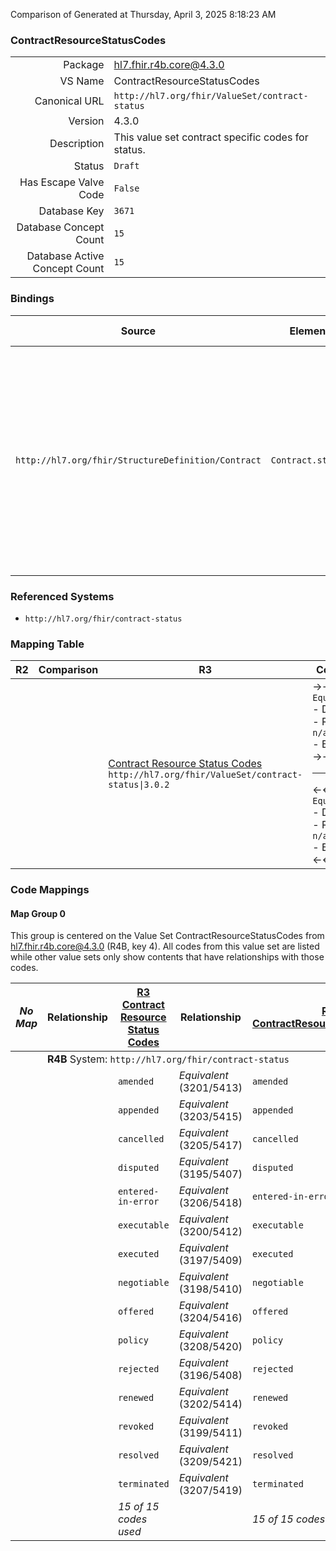 Comparison of 
Generated at Thursday, April 3, 2025 8:18:23 AM

### ContractResourceStatusCodes

|      |     |
| ---: | --- |
| Package | hl7.fhir.r4b.core@4.3.0 |
| VS Name | ContractResourceStatusCodes |
| Canonical URL | `http://hl7.org/fhir/ValueSet/contract-status` |
| Version | 4.3.0 |
| Description | This value set contract specific codes for status. |
| Status | `Draft` |
| Has Escape Valve Code | `False` |
| Database Key | `3671` |
| Database Concept Count | `15` |
| Database Active Concept Count | `15` |
### Bindings

| Source | Element | Binding | Strength | Element Short |
| ------ | ------- | ------- | -------- | ------------- |
| `http://hl7.org/fhir/StructureDefinition/Contract` | `Contract.status` | `http://hl7.org/fhir/ValueSet/contract-status\|4.3.0` | `Required` | amended \| appended \| cancelled \| disputed \| entered-in-error \| executable \| executed \| negotiable \| offered \| policy \| rejected \| renewed \| revoked \| resolved \| terminated |

### Referenced Systems

* `http://hl7.org/fhir/contract-status`
### Mapping Table

| R2 | Comparison | R3 | Comparison | R4 | Comparison | R4B | Comparison | R5
| --- | --- | --- | --- | --- | --- | --- | --- | ---
| | | [Contract Resource Status Codes](/docs/R3/ValueSets/ContractResourceStatusCodes.md)<br/> `http://hl7.org/fhir/ValueSet/contract-status\|3.0.2` | →→→→→→→<br/>`Equivalent`<br/>- DBKey: `387`<br/>- Reviewed: `n/a`<br/>- By: `n/a`<br/>→→→→→→→<hr/>←←←←←←←<br/>`Equivalent`<br/>- DBKey: `610`<br/>- Reviewed: `n/a`<br/>- By: `n/a`<br/>←←←←←←←| [ContractResourceStatusCodes](/docs/R4/ValueSets/ContractResourceStatusCodes.md)<br/> `http://hl7.org/fhir/ValueSet/contract-status\|4.0.1` | →→→→→→→<br/>`Equivalent`<br/>- DBKey: `1457`<br/>- Reviewed: `n/a`<br/>- By: `n/a`<br/>→→→→→→→<hr/>←←←←←←←<br/>`Equivalent`<br/>- DBKey: `1458`<br/>- Reviewed: `n/a`<br/>- By: `n/a`<br/>←←←←←←←| [ContractResourceStatusCodes](/docs/R4B/ValueSets/ContractResourceStatusCodes.md)<br/> `http://hl7.org/fhir/ValueSet/contract-status\|4.3.0` | →→→→→→→<br/>`Equivalent`<br/>- DBKey: `848`<br/>- Reviewed: `n/a`<br/>- By: `n/a`<br/>→→→→→→→<hr/>←←←←←←←<br/>`Equivalent`<br/>- DBKey: `1109`<br/>- Reviewed: `n/a`<br/>- By: `n/a`<br/>←←←←←←←| [ContractResourceStatusCodes](/docs/R5/ValueSets/ContractResourceStatusCodes.md)<br/> `http://hl7.org/fhir/ValueSet/contract-status\|5.0.0` 

### Code Mappings


#### Map Group 0

This group is centered on the Value Set ContractResourceStatusCodes from hl7.fhir.r4b.core@4.3.0 (R4B, key 4).
All codes from this value set are listed while other value sets only show contents that have relationships with those codes.

| *No Map* | Relationship | [R3 Contract Resource Status Codes](/docs/R3/ValueSets/ContractResourceStatusCodes.md)| Relationship | [R4 ContractResourceStatusCodes](/docs/R4/ValueSets/ContractResourceStatusCodes.md)| Relationship | R4B ContractResourceStatusCodes| Relationship | [R5 ContractResourceStatusCodes](/docs/R5/ValueSets/ContractResourceStatusCodes.md)
| --- | --- | --- | --- | --- | --- | --- | --- | ---
| <td colspan="8">**R4B** System: `http://hl7.org/fhir/contract-status`
| | | `amended`| _Equivalent_ <br/>(3201/5413)| `amended`| _Equivalent_ <br/>(14872/14873)| **`amended`**| _Equivalent_ <br/>(7921/10226)| `amended`
| | | `appended`| _Equivalent_ <br/>(3203/5415)| `appended`| _Equivalent_ <br/>(14874/14875)| **`appended`**| _Equivalent_ <br/>(7923/10228)| `appended`
| | | `cancelled`| _Equivalent_ <br/>(3205/5417)| `cancelled`| _Equivalent_ <br/>(14876/14877)| **`cancelled`**| _Equivalent_ <br/>(7925/10230)| `cancelled`
| | | `disputed`| _Equivalent_ <br/>(3195/5407)| `disputed`| _Equivalent_ <br/>(14878/14879)| **`disputed`**| _Equivalent_ <br/>(7915/10220)| `disputed`
| | | `entered-in-error`| _Equivalent_ <br/>(3206/5418)| `entered-in-error`| _Equivalent_ <br/>(14880/14881)| **`entered-in-error`**| _Equivalent_ <br/>(7926/10231)| `entered-in-error`
| | | `executable`| _Equivalent_ <br/>(3200/5412)| `executable`| _Equivalent_ <br/>(14882/14883)| **`executable`**| _Equivalent_ <br/>(7920/10225)| `executable`
| | | `executed`| _Equivalent_ <br/>(3197/5409)| `executed`| _Equivalent_ <br/>(14884/14885)| **`executed`**| _Equivalent_ <br/>(7917/10222)| `executed`
| | | `negotiable`| _Equivalent_ <br/>(3198/5410)| `negotiable`| _Equivalent_ <br/>(14886/14887)| **`negotiable`**| _Equivalent_ <br/>(7918/10223)| `negotiable`
| | | `offered`| _Equivalent_ <br/>(3204/5416)| `offered`| _Equivalent_ <br/>(14888/14889)| **`offered`**| _Equivalent_ <br/>(7924/10229)| `offered`
| | | `policy`| _Equivalent_ <br/>(3208/5420)| `policy`| _Equivalent_ <br/>(14890/14891)| **`policy`**| _Equivalent_ <br/>(7928/10233)| `policy`
| | | `rejected`| _Equivalent_ <br/>(3196/5408)| `rejected`| _Equivalent_ <br/>(14892/14893)| **`rejected`**| _Equivalent_ <br/>(7916/10221)| `rejected`
| | | `renewed`| _Equivalent_ <br/>(3202/5414)| `renewed`| _Equivalent_ <br/>(14894/14895)| **`renewed`**| _Equivalent_ <br/>(7922/10227)| `renewed`
| | | `revoked`| _Equivalent_ <br/>(3199/5411)| `revoked`| _Equivalent_ <br/>(14896/14897)| **`revoked`**| _Equivalent_ <br/>(7919/10224)| `revoked`
| | | `resolved`| _Equivalent_ <br/>(3209/5421)| `resolved`| _Equivalent_ <br/>(14898/14899)| **`resolved`**| _Equivalent_ <br/>(7929/10234)| `resolved`
| | | `terminated`| _Equivalent_ <br/>(3207/5419)| `terminated`| _Equivalent_ <br/>(14900/14901)| **`terminated`**| _Equivalent_ <br/>(7927/10232)| `terminated`
| | | *15 of 15 codes used* | | *15 of 15 codes used* | | *15 of 15 codes used* | | *15 of 15 codes used* 

